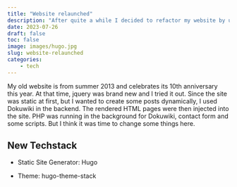 ```yaml
---
title: "Website relaunched"
description: "After quite a while I decided to refactor my website by using new technologies."
date: 2023-07-26
draft: false
toc: false
image: images/hugo.jpg
slug: website-relaunched
categories:
    - tech
---
```


My old website is from summer 2013 and celebrates its 10th anniversary this year. At that time, jquery was brand new and I tried it out. Since the site was static at first, but I wanted to create some posts dynamically, I used Dokuwiki in the backend. The rendered HTML pages were then injected into the site. PHP was running in the background for Dokuwiki, contact form and some scripts. But I think it was time to change some things here.



## New Techstack



 - Static Site Generator: Hugo

 - Theme: hugo-theme-stack